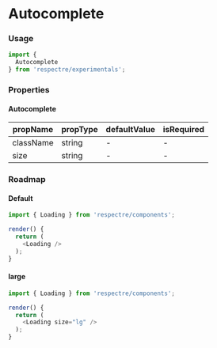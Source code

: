 # Autocomplete

### Usage

```js
import {
  Autocomplete
} from 'respectre/experimentals';
```

### Properties

#### Autocomplete

| propName  | propType | defaultValue | isRequired |
| --------- | -------- | ------------ | ---------- |
| className | string   | -            | -          |
| size      | string   | -            | -          |

### Roadmap

#### Default

```js
import { Loading } from 'respectre/components';

render() {
  return (
    <Loading />
  );
}
```

#### large

```js
import { Loading } from 'respectre/components';

render() {
  return (
    <Loading size="lg" />
  );
}
```
